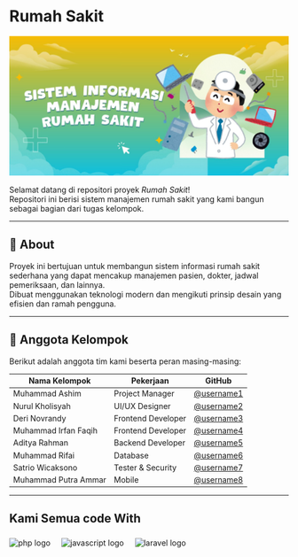 # Rumah Sakit

![Rumah Sakit](public/rumahsakit.jpg)

Selamat datang di repositori proyek *Rumah Sakit*!  
Repositori ini berisi sistem manajemen rumah sakit yang kami bangun sebagai bagian dari tugas kelompok.

---

## 🏥 About

Proyek ini bertujuan untuk membangun sistem informasi rumah sakit sederhana yang dapat mencakup manajemen pasien, dokter, jadwal pemeriksaan, dan lainnya.  
Dibuat menggunakan teknologi modern dan mengikuti prinsip desain yang efisien dan ramah pengguna.

---

## 👥 Anggota Kelompok

Berikut adalah anggota tim kami beserta peran masing-masing:

| Nama Kelompok           | Pekerjaan                          | GitHub                                     |
|-------------------------|------------------------------------|---------------------------------------------|
| Muhammad Ashim          | Project Manager                    | [@username1](https://github.com/username1) |
| Nurul Kholisyah         | UI/UX Designer                     | [@username2](https://github.com/username2) |
| Deri Novrandy           | Frontend Developer                 | [@username3](https://github.com/username3) |
| Muhammad Irfan Faqih    | Frontend Developer                 | [@username4](https://github.com/username4) |
| Aditya Rahman           | Backend Developer                  | [@username5](https://github.com/username5) |
| Muhammad Rifai          | Database                           | [@username6](https://github.com/username6) |
| Satrio Wicaksono        | Tester & Security                  | [@username7](https://github.com/username7) |
| Muhammad Putra Ammar    | Mobile                             | [@username8](https://github.com/username8) |



---
<h2 align="left">Kami Semua code With</h2>

###

<div align="left">
  <img src="https://cdn.jsdelivr.net/gh/devicons/devicon/icons/php/php-original.svg" height="40" alt="php logo" />
  <img width="12" />
  <img src="https://cdn.jsdelivr.net/gh/devicons/devicon/icons/javascript/javascript-original.svg" height="40" alt="javascript logo" />
  <img width="12" />
  <img src="https://cdn.jsdelivr.net/gh/devicons/devicon/icons/laravel/laravel-plain.svg" height="40" alt="laravel logo" />
</div>

###

